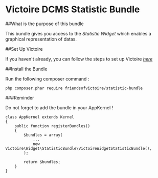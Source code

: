 Victoire DCMS Statistic Bundle
============

##What is the purpose of this bundle

This bundle gives you access to the *Statistic Widget* which enables a graphical representation of datas.

##Set Up Victoire

If you haven't already, you can follow the steps to set up Victoire *[here](https://github.com/Victoire/victoire/blob/master/setup.md)*

##Install the Bundle

Run the following composer command :

    php composer.phar require friendsofvictoire/statistic-bundle

###Reminder

Do not forget to add the bundle in your AppKernel !

    class AppKernel extends Kernel
    {
        public function registerBundles()
        {
            $bundles = array(
                ...
                new Victoire\Widget\StatisticBundle\VictoireWidgetStatisticBundle(),
            );

            return $bundles;
        }
    }
